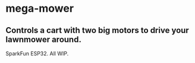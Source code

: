 # mega-mower
## Controls a cart with two big motors to drive your lawnmower around.

SparkFun ESP32. All WIP.
